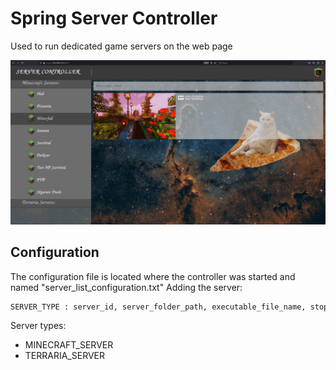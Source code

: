 # Spring Server Controller
Used to run dedicated game servers on the web page

![Optional Text](preview.png)

## Configuration
The configuration file is located where the controller was started and named "server_list_configuration.txt"
Adding the server:

``` txt
SERVER_TYPE : server_id, server_folder_path, executable_file_name, stop_command, DisplayName
```

Server types:
* MINECRAFT_SERVER
* TERRARIA_SERVER
